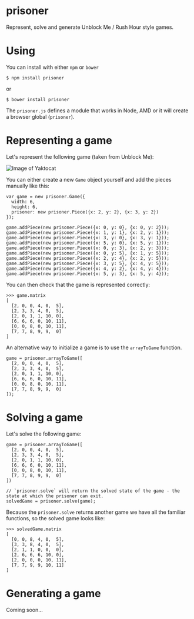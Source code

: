 # prisoner
Represent, solve and generate Unblock Me / Rush Hour style games.

Using
======
You can install with either `npm` or `bower`

    $ npm install prisoner

or

    $ bower install prisoner

The `prisoner.js` defines a module that works in Node, AMD or it will create a browser global (`prisoner`).

Representing a game
======
Let's represent the following game (taken from Unblock Me):

![Image of Yaktocat](https://raw.githubusercontent.com/benletchford/prisoner/master/unblock.png)

You can either create a new `Game` object yourself and add the pieces manually like this:

```
var game = new prisoner.Game({
  width: 6,
  height: 6,
  prisoner: new prisoner.Piece({x: 2, y: 2}, {x: 3, y: 2})
});

game.addPiece(new prisoner.Piece({x: 0, y: 0}, {x: 0, y: 2}));
game.addPiece(new prisoner.Piece({x: 1, y: 1}, {x: 2, y: 1}));
game.addPiece(new prisoner.Piece({x: 3, y: 0}, {x: 3, y: 1}));
game.addPiece(new prisoner.Piece({x: 5, y: 0}, {x: 5, y: 1}));
game.addPiece(new prisoner.Piece({x: 0, y: 3}, {x: 2, y: 3}));
game.addPiece(new prisoner.Piece({x: 0, y: 5}, {x: 1, y: 5}));
game.addPiece(new prisoner.Piece({x: 2, y: 4}, {x: 2, y: 5}));
game.addPiece(new prisoner.Piece({x: 3, y: 5}, {x: 4, y: 5}));
game.addPiece(new prisoner.Piece({x: 4, y: 2}, {x: 4, y: 4}));
game.addPiece(new prisoner.Piece({x: 5, y: 3}, {x: 5, y: 4}));
```

You can then check that the game is represented correctly:

```
>>> game.matrix
[
  [2, 0, 0, 4, 0,  5],
  [2, 3, 3, 4, 0,  5],
  [2, 0, 1, 1, 10, 0],
  [6, 6, 6, 0, 10, 11],
  [0, 0, 8, 0, 10, 11],
  [7, 7, 8, 9, 9,  0]
]
```

An alternative way to initialize a game is to use the `arrayToGame` function.

```
game = prisoner.arrayToGame([
  [2, 0, 0, 4, 0,  5],
  [2, 3, 3, 4, 0,  5],
  [2, 0, 1, 1, 10, 0],
  [6, 6, 6, 0, 10, 11],
  [0, 0, 8, 0, 10, 11],
  [7, 7, 8, 9, 9,  0]
]);
```

Solving a game
======
Let's solve the following game:

```
game = prisoner.arrayToGame([
  [2, 0, 0, 4, 0,  5],
  [2, 3, 3, 4, 0,  5],
  [2, 0, 1, 1, 10, 0],
  [6, 6, 6, 0, 10, 11],
  [0, 0, 8, 0, 10, 11],
  [7, 7, 8, 9, 9,  0]
])

// `prisoner.solve` will return the solved state of the game - the state at which the prisoner can exit.
solvedGame = prisoner.solve(game); 
```

Because the `prisoner.solve` returns another game we have all the familiar functions, so the solved game looks like:

```
>>> solvedGame.matrix
[
  [0, 0, 8, 4, 0,  5],
  [3, 3, 8, 4, 0,  5],
  [2, 1, 1, 0, 0,  0],
  [2, 6, 6, 6, 10, 0],
  [2, 0, 0, 0, 10, 11],
  [7, 7, 9, 9, 10, 11]
]
```

Generating a game
======
Coming soon...
